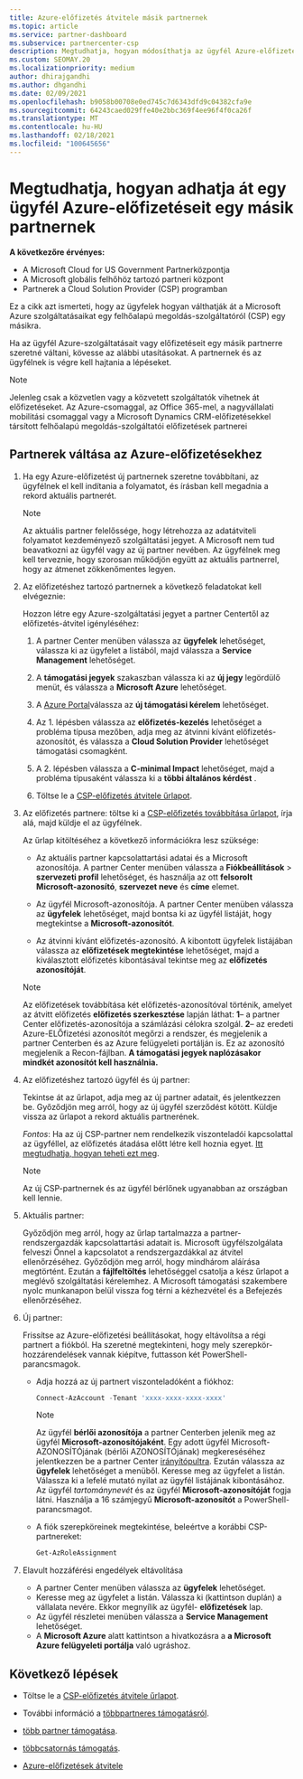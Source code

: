 ```yaml
---
title: Azure-előfizetés átvitele másik partnernek
ms.topic: article
ms.service: partner-dashboard
ms.subservice: partnercenter-csp
description: Megtudhatja, hogyan módosíthatja az ügyfél Azure-előfizetéséhez társított felhőalapú megoldás-szolgáltatói partnert.
ms.custom: SEOMAY.20
ms.localizationpriority: medium
author: dhirajgandhi
ms.author: dhgandhi
ms.date: 02/09/2021
ms.openlocfilehash: b9058b00708e0ed745c7d6343dfd9c04382cfa9e
ms.sourcegitcommit: 64243caed029ffe40e2bbc369f4ee96f4f0ca26f
ms.translationtype: MT
ms.contentlocale: hu-HU
ms.lasthandoff: 02/18/2021
ms.locfileid: "100645656"
---
```

# <a name="learn-how-to-transfer-a-customers-azure-subscriptions-to-another-partner"></a>Megtudhatja, hogyan adhatja át egy ügyfél Azure-előfizetéseit egy másik partnernek

**A következőre érvényes:**

- A Microsoft Cloud for US Government Partnerközpontja
- A Microsoft globális felhőhöz tartozó partneri központ
- Partnerek a Cloud Solution Provider (CSP) programban

Ez a cikk azt ismerteti, hogy az ügyfelek hogyan válthatják át a Microsoft Azure szolgáltatásaikat egy felhőalapú megoldás-szolgáltatóról (CSP) egy másikra.

Ha az ügyfél Azure-szolgáltatásait vagy előfizetéseit egy másik partnerre szeretné váltani, kövesse az alábbi utasításokat. A partnernek és az ügyfélnek is végre kell hajtania a lépéseket.

>[!Note]  
>Jelenleg csak a közvetlen vagy a közvetett szolgáltatók vihetnek át előfizetéseket.
>Az Azure-csomaggal, az Office 365-mel, a nagyvállalati mobilitási csomaggal vagy a Microsoft Dynamics CRM-előfizetésekkel társított felhőalapú megoldás-szolgáltatói előfizetések partnerei

## <a name="switch-partners-for-azure-subscriptions"></a>Partnerek váltása az Azure-előfizetésekhez

1. Ha egy Azure-előfizetést új partnernek szeretne továbbítani, az ügyfélnek el kell indítania a folyamatot, és írásban kell megadnia a rekord aktuális partnerét.

   >[!Note]
   > Az aktuális partner felelőssége, hogy létrehozza az adatátviteli folyamatot kezdeményező szolgáltatási jegyet. A Microsoft nem tud beavatkozni az ügyfél vagy az új partner nevében. Az ügyfélnek meg kell terveznie, hogy szorosan működjön együtt az aktuális partnerrel, hogy az átmenet zökkenőmentes legyen.

2. Az előfizetéshez tartozó partnernek a következő feladatokat kell elvégeznie:

   Hozzon létre egy Azure-szolgáltatási jegyet a partner Centertől az előfizetés-átvitel igényléséhez:

   1. A partner Center menüben válassza az **ügyfelek** lehetőséget, válassza ki az ügyfelet a listából, majd válassza a **Service Management** lehetőséget. 

   2. A **támogatási jegyek** szakaszban válassza ki az **új jegy** legördülő menüt, és válassza a **Microsoft Azure** lehetőséget.
   
   3. A [Azure Portal](https://portal.azure.com)válassza az **új támogatási kérelem** lehetőséget.
   
   4. Az 1. lépésben válassza az **előfizetés-kezelés** lehetőséget a probléma típusa mezőben, adja meg az átvinni kívánt előfizetés-azonosítót, és válassza a **Cloud Solution Provider** lehetőséget támogatási csomagként.
   
   5. A 2. lépésben válassza a **C-minimal Impact** lehetőséget, majd a probléma típusaként válassza ki a **többi általános kérdést** .
   
   6. Töltse le a [CSP-előfizetés átvitele űrlapot](https://query.prod.cms.rt.microsoft.com/cms/api/am/binary/RWwTWC).

3. Az előfizetés partnere: töltse ki a [CSP-előfizetés továbbítása űrlapot](https://query.prod.cms.rt.microsoft.com/cms/api/am/binary/RWwTWC), írja alá, majd küldje el az ügyfélnek. 

   Az űrlap kitöltéséhez a következő információkra lesz szüksége:

   - Az aktuális partner kapcsolattartási adatai és a Microsoft azonosítója. A partner Center menüben válassza a **Fiókbeállítások** &gt; **szervezeti profil** lehetőséget, és használja az ott **felsorolt Microsoft-azonosító**, **szervezet neve** és **címe** elemet.

   - Az ügyfél Microsoft-azonosítója. A partner Center menüben válassza az **ügyfelek** lehetőséget, majd bontsa ki az ügyfél listáját, hogy megtekintse a **Microsoft-azonosítót**.

   - Az átvinni kívánt előfizetés-azonosító. A kibontott ügyfelek listájában válassza az **előfizetések megtekintése** lehetőséget, majd a kiválasztott előfizetés kibontásával tekintse meg az **előfizetés azonosítóját**.

   >[!Note]
   >Az előfizetések továbbítása két előfizetés-azonosítóval történik, amelyet az átvitt előfizetés **előfizetés szerkesztése** lapján láthat: **1**– a partner Center előfizetés-azonosítója a számlázási célokra szolgál. **2**– az eredeti Azure-ELŐfizetési azonosítót megőrzi a rendszer, és megjelenik a partner Centerben és az Azure felügyeleti portálján is. Ez az azonosító megjelenik a Recon-fájlban.  **A támogatási jegyek naplózásakor mindkét azonosítót kell használnia.**

4. Az előfizetéshez tartozó ügyfél és új partner:

   Tekintse át az űrlapot, adja meg az új partner adatait, és jelentkezzen be. Győződjön meg arról, hogy az új ügyfél szerződést kötött. Küldje vissza az űrlapot a rekord aktuális partnerének.

   *Fontos*: Ha az új CSP-partner nem rendelkezik viszonteladói kapcsolattal az ügyféllel, az előfizetés átadása előtt létre kell hoznia egyet. [Itt megtudhatja, hogyan teheti ezt meg](request-a-relationship-with-a-customer.md).

   >[!Note]
   >Az új CSP-partnernek és az ügyfél bérlőnek ugyanabban az országban kell lennie. 

5. Aktuális partner:

   Győződjön meg arról, hogy az űrlap tartalmazza a partner-rendszergazdák kapcsolattartási adatait is. Microsoft ügyfélszolgálata felveszi Önnel a kapcsolatot a rendszergazdákkal az átvitel ellenőrzéséhez. Győződjön meg arról, hogy mindhárom aláírása megtörtént. Ezután a **fájlfeltöltés** lehetőséggel csatolja a kész űrlapot a meglévő szolgáltatási kérelemhez. A Microsoft támogatási szakembere nyolc munkanapon belül vissza fog térni a kézhezvétel és a Befejezés ellenőrzéséhez.

6. Új partner:

   Frissítse az Azure-előfizetési beállításokat, hogy eltávolítsa a régi partnert a fiókból. Ha szeretné megtekinteni, hogy mely szerepkör-hozzárendelések vannak kiépítve, futtasson két PowerShell-parancsmagok.

   - Adja hozzá az új partnert viszonteladóként a fiókhoz:

     ```powershell
     Connect-AzAccount -Tenant 'xxxx-xxxx-xxxx-xxxx'
     ```

     >[!NOTE]
     > Az ügyfél **bérlői azonosítója** a partner Centerben jelenik meg az ügyfél **Microsoft-azonosítójaként**. Egy adott ügyfél Microsoft-AZONOSÍTÓjának (bérlői AZONOSÍTÓjának) megkereséséhez jelentkezzen be a partner Center [irányítópultra](https://partner.microsoft.com/dashboard). Ezután válassza az **ügyfelek** lehetőséget a menüből. Keresse meg az ügyfelet a listán. Válassza ki a lefelé mutató nyilat az ügyfél listájának kibontásához. Az ügyfél *tartománynevét* és az ügyfél **Microsoft-azonosítóját** fogja látni. Használja a 16 számjegyű **Microsoft-azonosítót** a PowerShell-parancsmagot.

   - A fiók szerepköreinek megtekintése, beleértve a korábbi CSP-partnereket:

     ```powershell
     Get-AzRoleAssignment
     ```

7. Elavult hozzáférési engedélyek eltávolítása

   - A partner Center menüben válassza az **ügyfelek** lehetőséget.
   - Keresse meg az ügyfelet a listán. Válassza ki (kattintson duplán) a vállalata nevére. Ekkor megnyílik az ügyfél- **előfizetések** lap.
   - Az ügyfél részletei menüben válassza a **Service Management** lehetőséget.
   - A **Microsoft Azure** alatt kattintson a hivatkozásra a **a Microsoft Azure felügyeleti portálja** való ugráshoz.

## <a name="next-steps"></a>Következő lépések

- Töltse le a [CSP-előfizetés átvitele űrlapot](https://query.prod.cms.rt.microsoft.com/cms/api/am/binary/RE4ATIA).

- További információ a [többpartneres támogatásról](multipartner.md).

- [több partner támogatása](multipartner.md).
- [többcsatornás támogatás](multichannel.md).
- [Azure-előfizetések átvitele](/azure/cost-management-billing/manage/transfer-subscriptions-subscribers-csp)